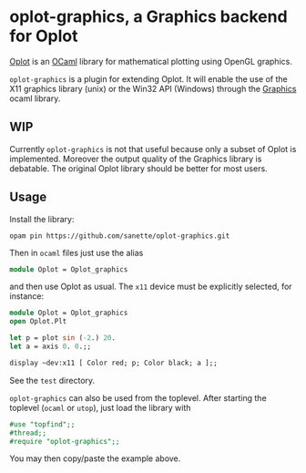 # oplot-graphics, a Graphics backend for Oplot

[Oplot](https://github.com/sanette/oplot) is an
[OCaml](https://ocaml.org/) library for mathematical plotting using
OpenGL graphics.

`oplot-graphics` is a plugin for extending Oplot. It will enable the
use of the X11 graphics library (unix) or the Win32 API (Windows)
through the [Graphics](https://github.com/ocaml/graphics) ocaml
library.

## WIP

Currently `oplot-graphics` is not that useful because only a subset of
Oplot is implemented. Moreover the output quality of the Graphics
library is debatable. The original Oplot library should be better for
most users.

## Usage

Install the library:
```
opam pin https://github.com/sanette/oplot-graphics.git
```

Then in `ocaml` files just use the alias

```ocaml
module Oplot = Oplot_graphics

```

and then use Oplot as usual. The `x11` device must be explicitly
selected, for instance:

```ocaml
module Oplot = Oplot_graphics
open Oplot.Plt

let p = plot sin (-2.) 20.
let a = axis 0. 0.;;

display ~dev:x11 [ Color red; p; Color black; a ];;
```

See the `test` directory.

`oplot-graphics` can also be used from the toplevel. After starting
the toplevel (`ocaml` or `utop`), just load the library with

```ocaml
#use "topfind";;
#thread;;
#require "oplot-graphics";;
```

You may then copy/paste the example above.
